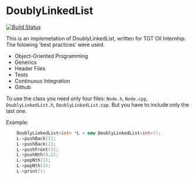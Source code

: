 # DoublyLinkedList
[![Build Status](https://travis-ci.org/x3medima17/DoublyLinkedList.svg?branch=dev)](https://travis-ci.org/x3medima17/DoublyLinkedList)


This is an implemetation of DoublyLinkedList, written for TGT Oil Internhip.
The folowing 'best practices' were used.
  - Object-Oriented Programming
  - Generics
  - Header Files
  - Tests
  - Continuous Integration
  - Github
 
To use the class you need only four files: `Node.h`, `Node.cpp`, `DoublyLinkedList.h`, `DoublyLinkedList.cpp`. But you have to include only the last one.

Example:
```cpp
    DoublyLinkedList<int> *L = new DoublyLinkedList<int>();
    L->pushBack(1);
    L->pushBack(2);
    L->pushFront(3);
    L->pushNth(0,2);
    L->popNth(3);
    L->popNth(3);
    L->print();
```
